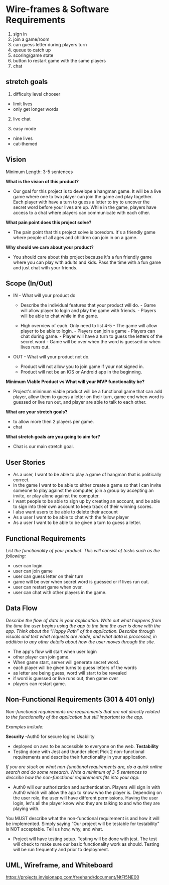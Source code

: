 # Wire-frames & Software Requirements

1. sign in
2. join a game/room
3. can guess letter during players turn
4. queue to catch up
5. scoring/game state
6. button to restart game with the same players
7. chat

## stretch goals

1. difficulty level chooser

  - limit lives
  - only get longer words

2. live chat

3. easy mode

  - nine lives
  - cat-themed

## Vision

Minimum Length: 3-5 sentences

**What is the vision of this product?**

- Our goal for this project is to develope a hangman game. It will be a live game where one to two player can join the game and play together. Each player with have a turn to guess a letter to try to uncover the secret word before your lives are up. While in the game, players have access to a chat where players can communicate with each other.

**What pain point does this project solve?**

- The pain point that this project solve is boredom. It's a friendly game where people of all ages and children can join in on a game.

**Why should we care about your product?**

- You should care about this project because it's a fun friendly game where you can play with adults and kids. Pass the time with a fun game and just chat with your friends.

## Scope (In/Out)

- IN - What will your product do
  - Describe the individual features that your product will do.
        - Game will allow player to login and play the game with friends.
        - Players will be able to chat while in the game.

  - High overview of each. Only need to list 4-5
        - The game will allow player to be able to login.
        - Players can join a game
        - Players can chat during game.
        - Player will have a turn to guess the letters of the secret word
        - Game will be over when the word is guessed or when lives runs out.

- OUT - What will your product not do.
  - Product will not allow you to join game if your not signed in.
  - Product will not be an IOS or Android app in the beginning.

**Minimum Viable Product vs What will your MVP functionality be?**

- Project's minimum viable product will be a functional game that can add player, allow them to guess a letter on their turn, game end when word is guessed or live run out, and player are able to talk to each other.

**What are your stretch goals?**

- to allow more then 2 players per game.
- chat

**What stretch goals are you going to aim for?**

- Chat is our main stretch goal.

## User Stories

- As a user, I want to be able to play a game of hangman that is politically correct.
- In the game I want to be able to either create a game so that I can invite someone to play against the computer, join a group by accepting an invite, or play alone against the computer.
- I want people to be able to sign up by creating an account, and be able to sign into their own account to keep track of their winning scores.
- I also want users to be able to delete their account
- As a user I want to be able to chat with the fellow player
- As a user I want to be able to be given a turn to guess a letter.

## Functional Requirements

*List the functionality of your product. This will consist of tasks such as the following:*

- user can login
- user can join game
- user can guess letter on their turn
- game will be over when secret word is guessed or if lives run out.
- user can restart game when over.
- user can chat with other players in the game.

## Data Flow

*Describe the flow of data in your application. Write out what happens from the time the user begins using the app to the time the user is done with the app. Think about the “Happy Path” of the application. Describe through visuals and text what requests are made, and what data is processed, in addition to any other details about how the user moves through the site.*

- The app's flow will start when user login
- other player can join game.
- When game start, server will generate secret word.
- each player will be given turns to guess letters of the words
- as letter are being guess, word will start to be revealed
- if word is guessed or live runs out, then game over
- players can restart game.

## Non-Functional Requirements (301 & 401 only)

*Non-functional requirements are requirements that are not directly related to the functionality of the application but still important to the app.*

*Examples include:*

**Security**
  -Auth0 for secure logins
Usability

- deployed on aws to be accessible to everyone on the web.
**Testability**
- Testing done with Jest and thunder client
Pick 2 non-functional requirements and describe their functionality in your application.

*If you are stuck on what non-functional requirements are, do a quick online search and do some research. Write a minimum of 3-5 sentences to describe how the non-functional requirements fits into your app.*

- Auth0 will our authorization and authentication. Players will sign in with Auth0 which will allow the app to know who the player is. Depending on the user role, the user will have different permissions. Having the user login, let's all the player know who they are talking to and who they are playing with.

You MUST describe what the non-functional requirement is and how it will be implemented. Simply saying “Our project will be testable for testability” is NOT acceptable. Tell us how, why, and what.

- Project will have testing setup. Testing will be done with jest. The test will check to make sure our basic functionality work as should. Testing will be run frequently and prior to deployment.

## UML, Wireframe, and Whiteboard

<https://projects.invisionapp.com/freehand/document/NtFl5NE00>
